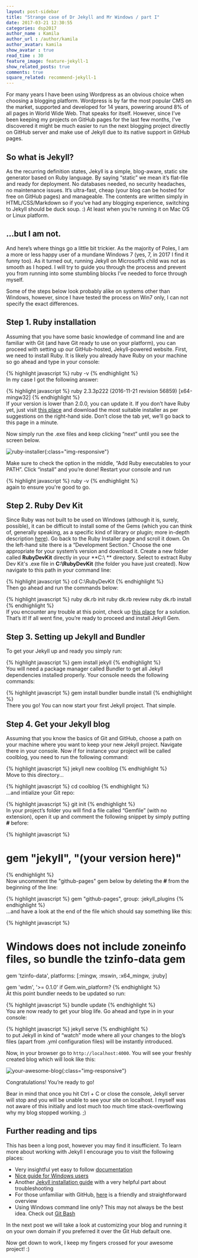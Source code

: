 ```yaml
---
layout: post-sidebar
title: "Strange case of Dr Jekyll and Mr Windows / part I"
date: 2017-03-21 12:30:55
categories: dsp2017
author_name : Kamila
author_url : /author/kamila
author_avatar: kamila
show_avatar : true
read_time : 30
feature_image: feature-jekyll-1
show_related_posts: true
comments: true
square_related: recommend-jekyll-1
---
```


For many years I have been using Wordpress as an obvious choice when choosing a blogging platform. Wordpress is by far the most popular CMS on the market, supported and developed for 14 years, powering around 8% of all pages in World Wide Web. That speaks for itself. However, since I’ve been keeping my projects on GitHub pages for the last few months, I’ve discovered it might be much easier to run the next blogging project directly on GitHub server and make use of Jekyll due to its native support in GitHub pages.

## So what is Jekyll?
As the recurring definition states, Jekyll is a simple, blog-aware, static site generator based on Ruby language. By saying “static” we mean it’s flat-file and ready for deployment. No databases needed, no security headaches, no maintenance issues. It’s ultra-fast, cheap (your blog can be hosted for free on GitHub pages) and manageable. The contents are written simply in HTML/CSS/Markdown so if you’ve had any blogging experience, switching to Jekyll should be duck soup. :) At least when you’re running it on Mac OS or Linux platform.

## ...but I am not.

And here’s where things go a little bit trickier. As the majority of Poles, I am a more or less happy user of a mundane Windows 7 (yes, 7, in 2017 I find it funny too). As it turned out, running Jekyll on Microsoft’s child was not as smooth as I hoped. I will try to guide you through the process and prevent you from running  into some stumbling blocks I’ve needed to force through myself. 

Some of the steps below look probably alike on systems other than Windows, however, since I have tested the process on Win7 only, I can not specify the exact differences.

## Step 1. Ruby installation

Assuming that you have some basic knowledge of command line and are familiar with Git (and have Git ready to use on your platform), you can proceed with setting up our GitHub-hosted, Jekyll-powered website. First, we need to install Ruby. It is likely you already have Ruby on your machine so go ahead and type in your console:

{% highlight javascript %}
ruby -v
{% endhighlight %}<br>
In my case I got the following answer:

{% highlight javascript %}
ruby 2.3.3p222 (2016-11-21 revision 56859) [x64-mingw32]
{% endhighlight %}<br>
If your version is lower than 2.0.0, you can update it. If you don’t have Ruby yet, just visit [this place](http://rubyinstaller.org/downloads/) and download the most suitable installer as per suggestions on the right-hand side. Don’t close the tab yet, we’ll go back to this page in a minute. 

Now simply run the .exe files and keep clicking “next” until you see the screen below.

![ruby-installer](img/post-assets/ruby-installer.jpg){:class="img-responsive"}

Make sure to check the option in the middle, “Add Ruby executables to your PATH”. Click “install” and you’re done! Restart your console and run

{% highlight javascript %}
ruby -v
{% endhighlight %}<br>
again to ensure you're good to go.

## Step 2. Ruby Dev Kit

Since Ruby was not built to be used on Windows (although it is, surely, possible), it can be difficult to install some of the Gems (which you can think of, generally speaking, as a specific kind of library or plugin; more in-depth description [here](http://guides.rubygems.org/what-is-a-gem/)). Go back to the Ruby Installer page and scroll it down. On the left-hand site there is a “Development Section.” Choose the one appropriate for your system’s version and download it. Create a new folder called **RubyDevKit** directly in your **C:\ ** directory. Select to extract Ruby Dev Kit's .exe file in **C:\RubyDevKit** (the folder you have just created). Now navigate to this path in your command line:

{% highlight javascript %}
cd C:\RubyDevKit
{% endhighlight %}<br>
Then go ahead and run the commands below:

{% highlight javascript %}
ruby dk.rb init
ruby dk.rb review
ruby dk.rb install
{% endhighlight %}<br>
If you encounter any trouble at this point, check up [this place](https://labs.sverrirs.com/jekyll/1x-ruby-and-devkit-error.html) for a solution.
That’s it! If all went fine, you’re ready to proceed and install Jekyll Gem.

## Step 3. Setting up Jekyll and Bundler

To get your Jekyll up and ready you simply run:

{% highlight javascript %}
gem install jekyll
{% endhighlight %}<br>
You will need a package manager called Bundler to get all Jekyll dependencies installed properly. Your console needs the following commands:

{% highlight javascript %}
gem install bundler
bundle install
{% endhighlight %}<br>
There you go! You can now start your first Jekyll project. That simple.

## Step 4. Get your Jekyll blog

Assuming that you know the basics of Git and GitHub, choose a path on your machine where you want to keep your new Jekyll project. Navigate there in your console. Now if for instance your project will be called coolblog, you need to run the following command:

{% highlight javascript %}
jekyll new coolblog
{% endhighlight %}<br>
Move to this directory...

{% highlight javascript %}
cd coolblog
{% endhighlight %}<br>
...and intialize your Git repo:

{% highlight javascript %}
git init
{% endhighlight %}<br>
In your project’s folder you will find a file called “Gemfile” (with no extension), open it up and comment the following snippet by simply putting **#** before:

{% highlight javascript %}
# gem "jekyll", "(your version here)"
{% endhighlight %}<br>
Now uncomment the "github-pages" gem below by deleting the **#** from the beginning of the line:

{% highlight javascript %}
gem "github-pages", group: :jekyll_plugins
{% endhighlight %}<br>
...and have a look at the end of the file which should say something like this:

{% highlight javascript %}
# Windows does not include zoneinfo files, so bundle the tzinfo-data gem
gem 'tzinfo-data', platforms: [:mingw, :mswin, :x64_mingw, :jruby]

gem 'wdm', '>= 0.1.0' if Gem.win_platform?
{% endhighlight %}<br>
At this point bundler needs to be updated so run:

{% highlight javascript %}
bundle update
{% endhighlight %}<br>
You are now ready to get your blog life. Go ahead and type in in your console:

{% highlight javascript %}
jekyll serve
{% endhighlight %}<br>
to put Jekyll in kind of “watch” mode where all your changes to the blog’s files (apart from .yml configuration files) will be instantly introduced.

Now, in your browser go to `http://localhost:4000`. You will see your freshly created blog which will look like this:

![your-awesome-blog](img/post-assets/your-awesome-blog.jpg){:class="img-responsive"}

Congratulations! You’re ready to go!

Bear in mind that once you hit Ctrl + C or close the console, Jekyll server will stop and you will be unable to see your site on localhost. I myself was not aware of this initially and lost much too much time stack-overflowing why my blog stopped working. ;)


## Further reading and tips

This has been a long post, however you may find it insufficient. To learn more about working with Jekyll I encourage you to visit the following places:
+ Very insightful yet easy to follow [documentation](https://jekyllrb.com/)
+ [Nice guide for Windows users](http://jekyll-windows.juthilo.com/)
+ Another [Jekyll installation guide](http://yizeng.me/2013/05/10/install-jekyll-3-on-windows/) with a very helpful part about troubleshooting
+ For those unfamiliar with GitHub, [here](https://guides.github.com/activities/hello-world/) is a friendly and straightforward overview
+ Using Windows command line only? This may not always be the best idea. Check out [Git Bash](https://git-for-windows.github.io/)

In the next post we will take a look at customizing your blog and running it on your own domain if you preferred it over the Git Hub default one.

Now get down to work, I keep my fingers crossed for your awesome project! :)





